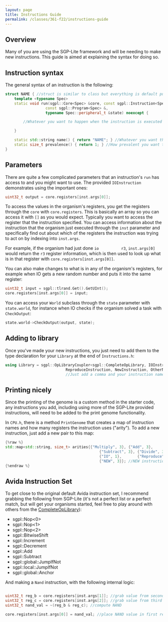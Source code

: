 ```yaml
---
layout: page
title: Instructions Guide
permalink: /classes/361-f22/instructions-guide
---
```


## Overview
Many of you are using the SGP-Lite framework and will be needing to make new instructions. This guide is aimed at explaining the syntax for doing so.

## Instruction syntax
The general syntax of an instruction is the following:

```cpp
struct NAME { //struct is similar to class but everything is default public
    template <typename Spec>
    static void run(sgpl::Core<Spec> &core, const sgpl::Instruction<Spec> &inst,
                  const sgpl::Program<Spec> &,
                  typename Spec::peripheral_t &state) noexcept {

        //Whatever you want to happen when the instruction is executed by the organism

    }

    static std::string name() { return "NAME"; } //Whatever you want the human readable name to be
    static size_t prevalence() { return 1; } //How prevalent you want this instruction to be relative to others, 1 is a good value
}
```

## Parameters
There are quite a few complicated parameters that an instruction's `run` has access to and you might want to use. The provided `IOInstruction` demonstrates using the important ones:

```cpp
uint32_t output = core.registers[inst.args[0]];
```

To access the values in the organism's registers, you get the registers through the `core` with `core.registers`. This is basically an array so you can access it with `[]` as you would expect.
Typically you want to access the register that the instruction specified. 
You can access information about the instruction that the organism just executed through the `inst` parameter and specifically find out about which of the registers the instruction was trying to act on by indexing into `inst.args`.

For example, if the organism had just done `io          r3`, `inst.args[0]` would return the `r3` register information, which is then used to look up what is in that register with `core.registers[inst.args[0]]`.

You can also make changes to what is in any of the organism's registers, for example when IO gets a new random number and puts it into the same register:

```cpp
uint32_t input = sgpl::tlrand.Get().GetUInt();
core.registers[inst.args[0]] = input;
```

You can access your `World` subclass through the `state` parameter with `state.world`, for instance when IO checks if the organism solved a task with `CheckOutput`: 

```cpp
state.world->CheckOutput(output, state);
```

## Adding to library
Once you've made your new instructions, you just need to add them to the type declaration for your `Library` at the end of `Instructions.h`:

```cpp
using Library = sgpl::OpLibraryCoupler<sgpl::CompleteOpLibrary, IOInstruction,
                           ReproduceInstruction, NewInstruction, OtherNewInstruction>;
                           //Just add a comma and your instruction name with the <>
```

## Printing nicely
Since the printing of the genome is a custom method in the starter code, any instructions you add, including using more of the SGP-Lite provided instructions, will need to be added to the print genome functionality.

In `CPU.h`, there is a method `PrintGenome` that creates a map of instruction names and how many registers the instruction uses ("arity"). To add a new instruction, just add a new pair to this map:

```cpp
{%raw %}
std::map<std::string, size_t> arities{{"Multiply", 3}, {"Add", 3},
                                          {"Subtract", 3}, {"Divide", 3},
                                          {"IO", 1},       {"Reproduce", 0}, 
                                          {"NEW", 3}}; //NEW instruction uses 3 registers
{%endraw %}
```

## Avida Instruction Set
To get close to the original default Avida instruction set, I recommend grabbing the following from SGP-Lite (it's not a perfect list or a perfect match, but will get your organisms started, feel free to play around with others from the [CompleteOpLibrary](https://github.com/mmore500/signalgp-lite/blob/master/include/sgpl/library/prefab/CompleteOpLibrary.hpp)):

* sgpl::Nop<0>
* sgpl::Nop<1>
* sgpl::Nop<2>
* sgpl::BitwiseShift
* sgpl::Increment
* sgpl::Decrement
* sgpl::Add
* sgpl::Subtract
* sgpl::global::JumpIfNot
* sgpl::local::JumpIfNot
* sgpl::global::Anchor

And making a `Nand` instruction, with the following internal logic:

```cpp

uint32_t reg_b = core.registers[inst.args[1]]; //grab value from second register
uint32_t reg_c = core.registers[inst.args[2]]; //grab value from third register
uint32_t nand_val = ~(reg_b & reg_c); //compute NAND

core.registers[inst.args[0]] = nand_val; //place NAND value in first register
```